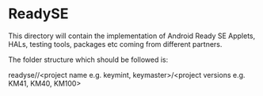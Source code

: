 # ReadySE

This directory will contain the implementation of Android Ready SE Applets, HALs, testing tools, packages etc coming from different partners.

The folder structure which should be followed is:

readyse/<company name e.g. google>/<project name e.g. keymint, keymaster>/<project versions e.g. KM41, KM40, KM100>
